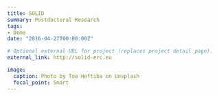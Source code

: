 ```yaml
---
title: SOLID
summary: Postdoctoral Research
tags:
- Demo
date: "2016-04-27T00:00:00Z"

# Optional external URL for project (replaces project detail page).
external_link: http://solid-erc.eu

image:
  caption: Photo by Toa Heftiba on Unsplash
  focal_point: Smart
---
```

